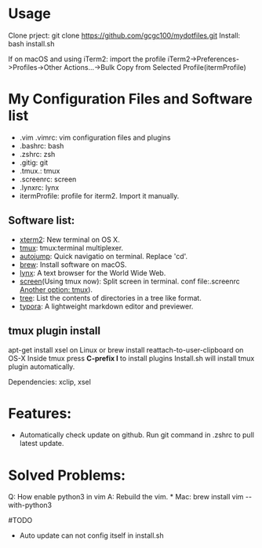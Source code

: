 # Usage
Clone prject:
git clone https://github.com/gcgc100/mydotfiles.git
Install:
bash install.sh

If on macOS and using iTerm2: import the profile
iTerm2->Preferences->Profiles->Other Actions...->Bulk Copy from Selected Profile(itermProfile)


# My Configuration Files and Software list

* .vim .vimrc: vim configuration files and plugins
* .bashrc: bash 
* .zshrc: zsh 
* .gitig: git 
* .tmux.: tmux 
* .screenrc: screen 
* .lynxrc: lynx
* itermProfile: profile for iterm2. Import it manually.

## Software list:
* [xterm2](https://www.iterm2.com/): New terminal on OS X.
* [tmux](https://github.com/tmux/tmux): tmux:terminal multiplexer.
* [autojump](https://github.com/wting/autojump): Quick navigatio on terminal. Replace 'cd'.
* [brew](https://brew.sh/): Install software on macOS.
* [lynx](http://lynx.browser.org): A text browser for the World Wide Web.
* [screen](https://www.gnu.org/software/screen/)(Using tmux now): Split screen in terminal. conf file:.screenrc [Another option: tmux](http://tmux.github.io/)).
* [tree](http://www.computerhope.com/unix/tree.htm): List the contents of directories in a tree like format.
* [typora](https://www.typora.io/): A lightweight markdown editor and previewer.


## tmux plugin install
apt-get install xsel on Linux or brew install reattach-to-user-clipboard on OS-X
Inside tmux press **C-prefix I** to install plugins
Install.sh will install tmux plugin automatically.

Dependencies: xclip, xsel

# Features:
* Automatically check update on github. Run git command in .zshrc to pull latest update.

# Solved Problems:
Q: How enable python3 in vim
A: Rebuild the vim. 
    * Mac: brew install vim --with-python3

#TODO
* Auto update can not config itself in install.sh
